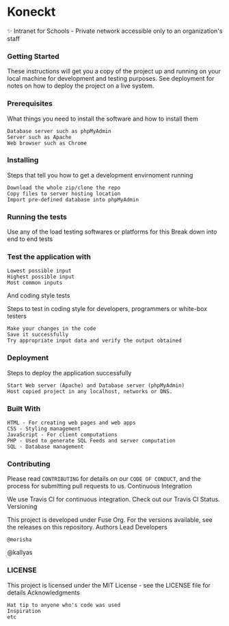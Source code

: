 # Koneckt

✨ Intranet for Schools - Private network accessible only to an organization's staff

### Getting Started

These instructions will get you a copy of the project up and running on your local machine for development and testing purposes.
See deployment for notes on how to deploy the project on a live system.

### Prerequisites

What things you need to install the software and how to install them

    Database server such as phpMyAdmin
    Server such as Apache
    Web browser such as Chrome

### Installing

Steps that tell you how to get a development envirnoment running

    Download the whole zip/clone the repo
    Copy files to server hosting location
    Import pre-defined database into phpMyAdmin

### Running the tests

Use any of the load testing softwares or platforms for this
Break down into end to end tests

### Test the application with

    Lowest possible input
    Highest possible input
    Most common inputs

And coding style tests

Steps to test in coding style for developers, programmers or white-box testers

    Make your changes in the code
    Save it successfully
    Try appropriate input data and verify the output obtained

### Deployment

Steps to deploy the application successfully

    Start Web server (Apache) and Database server (phpMyAdmin)
    Host copied project in any localhost, networks or DNS.

### Built With

    HTML - For creating web pages and web apps
    CSS - Styling management
    JavaScript - For client computations
    PHP - Used to generate SQL Feeds and server computation
    SQL - Database management

### Contributing

Please read `CONTRIBUTING` for details on our `CODE OF CONDUCT`, and the process for submitting pull requests to us.
Continuous Integration

We use Travis CI for continuous integration. Check out our Travis CI Status.
Versioning

This project is developed under Fuse Org. For the versions available, see the releases on this repository.
Authors
Lead Developers

    @morisha

@kallyas

### LICENSE

This project is licensed under the MIT License - see the LICENSE file for details
Acknowledgments

    Hat tip to anyone who's code was used
    Inspiration
    etc
